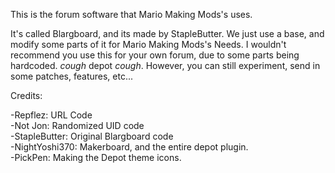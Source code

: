 This is the forum software that Mario Making Mods's uses.

It's called Blargboard, and its made by StapleButter. We just use a base, and modify some parts of it for Mario Making Mods's Needs.
I wouldn't recommend you use this for your own forum, due to some parts being hardcoded. *cough* depot *cough*.
However, you can still experiment, send in some patches, features, etc...

Credits:

-Repflez: URL Code          
-Not Jon: Randomized UID code              
-StapleButter: Original Blargboard code                    
-NightYoshi370: Makerboard, and the entire depot plugin.                  
-PickPen: Making the Depot theme icons.